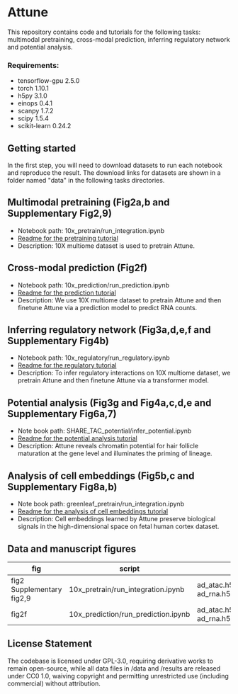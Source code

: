 # Attune
This repository contains code and tutorials for the following tasks: multimodal pretraining, cross-modal prediction, inferring regulatory network and potential analysis.
### Requirements:
* tensorflow-gpu 2.5.0
* torch 1.10.1
* h5py 3.1.0
* einops 0.4.1
* scanpy 1.7.2
* scipy 1.5.4
* scikit-learn 0.24.2

## Getting started
In the first step, you will need to download datasets to run each notebook and reproduce the result. 
The download links for datasets are shown in a folder named "data" in the following tasks directories.

## Multimodal pretraining (Fig2a,b and Supplementary Fig2,9)
- Notebook path: 10x_pretrain/run_integration.ipynb
- [Readme for the pretraining tutorial](10x_pretrain/README.txt)
- Description: 10X multiome dataset is used to pretrain Attune.
## Cross-modal prediction (Fig2f)
- Notebook path: 10x_prediction/run_prediction.ipynb
- [Readme for the prediction tutorial](10x_prediction/README.txt)
- Description: We use 10X multiome dataset to pretrain Attune and then finetune Attune via a prediction model to predict RNA counts.
## Inferring regulatory network (Fig3a,d,e,f and Supplementary Fig4b)
- Notebook path: 10x_regulatory/run_regulatory.ipynb
- [Readme for the regulatory tutorial](10x_regulatory/README.txt)
- Description: To infer regulatory interactions on 10X multiome dataset, we pretrain Attune and then finetune Attune via a transformer model. 
## Potential analysis (Fig3g and Fig4a,c,d,e and Supplementary Fig6a,7)
- Note book path: SHARE_TAC_potential/infer_potential.ipynb
- [Readme for the potential analysis tutorial](SHARE_TAC_potential/README.txt)
- Description: Attune reveals chromatin potential for hair follicle maturation at the gene level and illuminates the priming of lineage.
## Analysis of cell embeddings (Fig5b,c and Supplementary Fig8a,b)
- Note book path: greenleaf_pretrain/run_integration.ipynb
- [Readme for the analysis of cell embeddings tutorial](greenleaf_pretrain/README.txt)
- Description: Cell embeddings learned by Attune preserve biological signals in the high-dimensional space on fetal human cortex dataset.
## Data and manuscript figures
|fig|script|data|data path|
|---|------|----|----|
|fig2<br>Supplementary fig2,9|10x_pretrain/run_integration.ipynb|ad_atac.h5ad(c60296d27e026b70c371a3b0e80a1fb2)<br>ad_rna.h5ad(c326a877c845b9582cf22e7f62206a78)|https://doi.org/10.6084/m9.figshare.22032170.v1|
|fig2f|10x_prediction/run_prediction.ipynb|ad_atac.h5ad(c60296d27e026b70c371a3b0e80a1fb2)<br>ad_rna.h5ad(c326a877c845b9582cf22e7f62206a78)|https://doi.org/10.6084/m9.figshare.22032170.v1|


## License Statement
The codebase is licensed under ​GPL-3.0, requiring derivative works to remain open-source, while all data files in /data and /results are released under ​CC0 1.0, waiving copyright and permitting unrestricted use (including commercial) without attribution.

